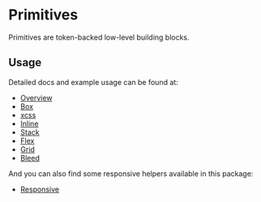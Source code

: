 # Primitives

Primitives are token-backed low-level building blocks.

## Usage

Detailed docs and example usage can be found at:

- [Overview](https://atlassian.design/components/primitives/overview)
- [Box](https://atlassian.design/components/primitives/box)
- [xcss](https://atlassian.design/components/primitives/xcss)
- [Inline](https://atlassian.design/components/primitives/inline)
- [Stack](https://atlassian.design/components/primitives/stack)
- [Flex](https://atlassian.design/components/primitives/flex)
- [Grid](https://atlassian.design/components/primitives/grid)
- [Bleed](https://atlassian.design/components/primitives/bleed)

And you can also find some responsive helpers available in this package:

- [Responsive](https://atlassian.design/components/primitives/responsive/)

